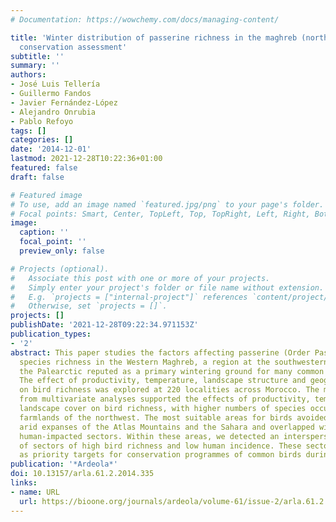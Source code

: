 ```yaml
---
# Documentation: https://wowchemy.com/docs/managing-content/

title: 'Winter distribution of passerine richness in the maghreb (north africa): a
  conservation assessment'
subtitle: ''
summary: ''
authors:
- José Luis Tellería
- Guillermo Fandos
- Javier Fernández-López
- Alejandro Onrubia
- Pablo Refoyo
tags: []
categories: []
date: '2014-12-01'
lastmod: 2021-12-28T10:22:36+01:00
featured: false
draft: false

# Featured image
# To use, add an image named `featured.jpg/png` to your page's folder.
# Focal points: Smart, Center, TopLeft, Top, TopRight, Left, Right, BottomLeft, Bottom, BottomRight.
image:
  caption: ''
  focal_point: ''
  preview_only: false

# Projects (optional).
#   Associate this post with one or more of your projects.
#   Simply enter your project's folder or file name without extension.
#   E.g. `projects = ["internal-project"]` references `content/project/deep-learning/index.md`.
#   Otherwise, set `projects = []`.
projects: []
publishDate: '2021-12-28T09:22:34.971153Z'
publication_types:
- '2'
abstract: This paper studies the factors affecting passerine (Order Passeriformes)
  species richness in the Western Maghreb, a region at the southwestern border of
  the Palearctic reputed as a primary wintering ground for many common European birds.
  The effect of productivity, temperature, landscape structure and geographical location
  on bird richness was explored at 220 localities across Morocco. The models resulting
  from multivariate analyses supported the effects of productivity, temperature and
  landscape cover on bird richness, with higher numbers of species occurring in warm
  farmlands of the northwest. The most suitable areas for birds avoided the cold and
  arid expanses of the Atlas Mountains and the Sahara and overlapped with the most
  human-impacted sectors. Within these areas, we detected an interspersed distribution
  of sectors of high bird richness and low human incidence. These sectors can be used
  as priority targets for conservation programmes of common birds during the winter.
publication: '*Ardeola*'
doi: 10.13157/arla.61.2.2014.335
links:
- name: URL
  url: https://bioone.org/journals/ardeola/volume-61/issue-2/arla.61.2.2014.335/Winter-Distribution-of-Passerine-Richness-in-the-Maghreb-North-Africa/10.13157/arla.61.2.2014.335.full
---
```

